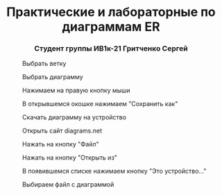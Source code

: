 <h1 align="center">Практические и лабораторные по диаграммам ER</h1>
<h3 align="center">Студент группы ИВ1к-21 Гритченко Сергей</h3>
<ul>
  <ol>Выбрать ветку</ol>
  <ol>Выбрать диаграмму</ol>
  <ol>Нажимаем на правую кнопку мыши</ol>
  <ol>В открывшемся окошке нажимаем "Сохранить как"</ol>
  <ol>Скачать диаграмму на устройство</ol>
  <ol>Открыть сайт diagrams.net</ol>
  <ol>Нажать на кнопку "Файл"</ol>
  <ol>Нажать на кнопку "Открыть из"</ol>
  <ol>В появившемся списке нажимаем кнопку "Это устройство..."</ol>
  <ol>Выбираем файл с диаграммой</ol>
</ul>
